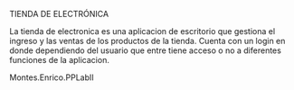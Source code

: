 TIENDA DE ELECTRÓNICA

La tienda de electronica es una aplicacion de escritorio que gestiona el ingreso y las ventas de los productos de la tienda.
Cuenta con un login en donde dependiendo del usuario que entre tiene acceso o no a diferentes funciones de la aplicacion.

Montes.Enrico.PPLabII
